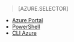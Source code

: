 > [AZURE.SELECTOR]
- [Azure Portal](virtual-networks-static-private-ip-arm-pportal.md)
- [PowerShell](virtual-networks-static-private-ip-arm-ps.md)
- [CLI Azure](virtual-networks-static-private-ip-arm-cli.md)